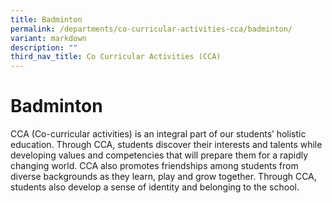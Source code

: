 ```yaml
---
title: Badminton
permalink: /departments/co-curricular-activities-cca/badminton/
variant: markdown
description: ""
third_nav_title: Co Curricular Activities (CCA)
---
```

# **Badminton**

CCA (Co-curricular activities) is an integral part of our students’ holistic education. Through CCA, students discover their interests and talents while developing values and competencies that will prepare them for a rapidly changing world. CCA also promotes friendships among students from diverse backgrounds as they learn, play and grow together. Through CCA, students also develop a sense of identity and belonging to the school.  
